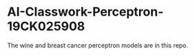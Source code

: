 # AI-Classwork-Perceptron-19CK025908
The wine and breast cancer perceptron models are in this repo.
